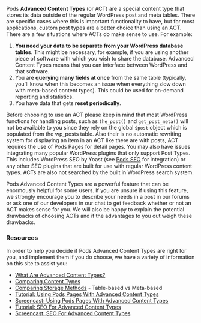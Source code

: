 <script>
{
    "title": "Choosing Pods Advanced Content Types and Pods Pages",
    "excerpt": "Information about when to use, and when not to use Pods Advanced Content Types.",
    "author": "josh412",
    "termSlugs": {
            "tutorial_type": [
                "getting-started","choosing-content-types","using-pods-pages"
            ]
        },
        "customFields: [
            {"key":"_yoast_wpseo_title", "value": "Choosing Pods Advanced Content Types - Pods Framework"},
            {"key":"_yoast_wpseo_metadesc", "value": "Information about when to use, and when not to use Pods Advanced Content Types."}
        ]
}
</script>

Pods <strong>Advanced Content Types</strong> (or ACT) are a special content type that stores its data outside of the regular WordPress post and meta tables. There are specific cases where this is important functionality to have, but for most applications, custom post types are a better choice than using an ACT. There are a few situations where ACTs do make sense to use. For example:
<ol>
	<li><strong>You need your data to be separate from your WordPress database tables</strong>. This might be necessary, for example, if you are using another piece of software with which you wish to share the database. Advanced Content Types means that you can interface between WordPress and that software.</li>
	<li>You are <strong>querying many fields at once</strong> from the same table (typically, you'll know when this becomes an issue when everything slow down with meta-based content types). This could be used for on-demand reporting and statistics.</li>
	<li>You have data that gets <strong>reset periodically</strong>.</li>
</ol>
Before choosing to use an ACT please keep in mind that most WordPress functions for handling posts, such as <code>the_post()</code> and <code>get_post_meta()</code> will not be available to you since they rely on the global <code>$post</code> object which is populated from the wp_posts table. Also their is no automatic rewriting system for displaying an item in an ACT like there are with posts, ACT requires the use of Pods Pages for detail pages. You may also have issues integrating many popular WordPress plugins that only support Post Types. This includes WordPress SEO by Yoast (see <a href="http://wordpress.org/plugins/pods-seo/" target="_blank">Pods SEO</a> for integration) or any other SEO plugins that are built for use with regular WordPress content types. ACTs are also not searched by the built in WordPress search system.

Pods Advanced Content Types are a powerful feature that can be enormously helpful for some users. If you are unsure if using this feature, we strongly encourage you to describe your needs in a post in our forums or ask one of our developers in our chat to get feedback whether or not an ACT makes sense for you. We will also be happy to explain the potential drawbacks of choosing ACTs and if the advantages to you out weigh these drawbacks.

### Resources
In order to help you decide if Pods Advanced Content Types are right for you, and implement them if you do choose, we have a variety of information on this site to assist you:
<ul>
	<li><a href="http://pods.io/docs/learn/what-are-advanced-content-types/" target="_blank">What Are Advanced Content Types?</a></li>
	<li><a href="http://pods.io/docs/comparisons/compare-content-types/" target="_blank">Comparing Content Types</a></li>
	<li><a href="http://pods.io/docs/comparisons/compare-storage-types/" target="_blank">Comparing Storage Methods</a> - Table-based vs Meta-based</li>
	<li><a href="http://pods.io/?p=179774" target="_blank">Tutorial: Using Pods Pages With Advanced Content Types</a></li>
	<li><a href="http://pods.io/?p=179974" target="_blank">Screencast: Using Pods Pages With Advanced Content Types</a></li>
	<li><a title="Using Pods Pages With Advanced Content Types" href="http://pods.io/?p=179842" target="_blank">Tutorial: SEO For Advanced Content Types</a></li>
	<li><a href="http://pods.io/?p=179974" target="_blank">Screencast: SEO For Advanced Content Types</a></li>
</ul>
